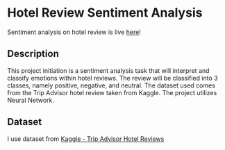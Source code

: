 # Hotel Review Sentiment Analysis
Sentiment analysis on hotel review is live [here](https://sentiment-hotel-reviews.herokuapp.com/)!

## Description
This project initiation is a sentiment analysis task that will interpret and classify emotions within hotel reviews. The review will be classified into 3 classes, namely positive, negative, and neutral. The dataset used comes from the Trip Advisor hotel review taken from Kaggle. The project utilizes Neural Network.

## Dataset
I use dataset from [Kaggle - Trip Advisor Hotel Reviews](https://www.kaggle.com/datasets/andrewmvd/trip-advisor-hotel-reviews)
